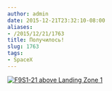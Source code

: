 ```yaml
---
author: admin
date: 2015-12-21T23:32:10-08:00
aliases:
- /2015/12/21/1763
title: Получилось!
slug: 1763
tags:
- SpaceX
---
```


[![F9S1-21 above Landing Zone 1](https://pbs.twimg.com/media/CWzUJbpUkAEBOtD.jpg)](https://twitter.com/SpaceX/status/679150903371304960)

<!--more-->
